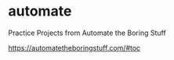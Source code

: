 # automate

Practice Projects from Automate the Boring Stuff

https://automatetheboringstuff.com/#toc
